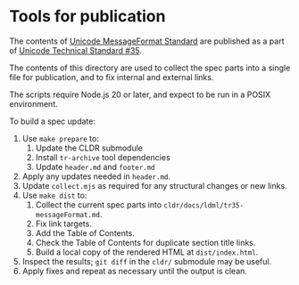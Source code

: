 # Tools for publication

The contents of [Unicode MessageFormat Standard](./spec/) are published
as a part of [Unicode Technical Standard #35](https://unicode.org/reports/tr35/).

The contents of this directory are used to collect the spec parts into a single file for publication,
and to fix internal and external links.

The scripts require Node.js 20 or later, and expect to be run in a POSIX environment.

To build a spec update:

1. Use `make prepare` to:
   1. Update the CLDR submodule
   1. Install `tr-archive` tool dependencies
   1. Update `header.md` and `footer.md`
1. Apply any updates needed in `header.md`.
1. Update `collect.mjs` as required for any structural changes or new links.
1. Use `make dist` to:
   1. Collect the current spec parts into `cldr/docs/ldml/tr35-messageFormat.md`.
   1. Fix link targets.
   1. Add the Table of Contents.
   1. Check the Table of Contents for duplicate section title links.
   1. Build a local copy of the rendered HTML at `dist/index.html`.
1. Inspect the results; `git diff` in the `cldr/` submodule may be useful.
1. Apply fixes and repeat as necessary until the output is clean.
